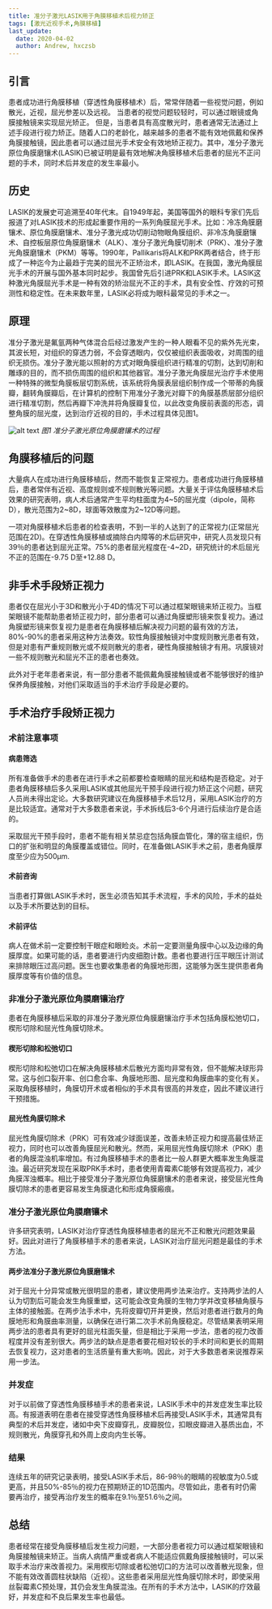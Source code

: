 ```yaml
---
title: 准分子激光LASIK用于角膜移植术后视力矫正
tags: [激光近视手术,角膜移植]
last_update:
  date: 2020-04-02
  author: Andrew, hxczsb
---
```


## 引言

患者成功进行角膜移植（穿透性角膜移植术）后，常常伴随着一些视觉问题，例如散光，近视，屈光参差以及远视。 当患者的视觉问题较轻时，可以通过眼镜或角膜接触镜来实现屈光矫正。 但是，当患者具有高度散光时，患者通常无法通过上述手段进行视力矫正。随着人口的老龄化，越来越多的患者不能有效地佩戴和保养角膜接触镜，因此患者可以通过屈光手术安全有效地矫正视力。其中，准分子激光原位角膜磨镶术(LASIK)已被证明是最有效地解决角膜移植术后患者的屈光不正问题的手术，同时术后并发症的发生率最小。

## 历史

LASIK的发展史可追溯至40年代末。自1949年起，美国等国外的眼科专家们先后报道了对LASIK技术的形成起重要作用的一系列角膜屈光手术。比如：冷冻角膜磨镶术、原位角膜磨镶术、准分子激光成功切削动物眼角膜组织、非冷冻角膜磨镶术、自控板层原位角膜磨镶术（ALK）、准分子激光角膜切削术（PRK）、准分子激光角膜磨镶术（PKM）等等。1990年，Pallikaris将ALK和PRK两者结合，终于形成了一种迄今为止最趋于完美的屈光不正矫治术，即LASIK。在我国，激光角膜屈光手术的开展与国外基本同时起步。我国曾先后引进PRK和LASIK手术。LASIK这种激光角膜屈光手术是一种有效的矫治屈光不正的手术，具有安全性、疗效的可预测性和稳定性。在未来数年里，LASIK必将成为眼科最常见的手术之一。

## 原理

准分子激光是氟氩两种气体混合后经过激发产生的一种人眼看不见的紫外先光束，其波长短，对组织的穿透力弱，不会穿透眼内，仅仅被组织表面吸收，对周围的组织无损伤。准分子激光能以照射的方式对眼角膜组织进行精准的切割，达到切削和雕琢的目的，而不损伤周围的组织和其他器官。准分子激光角膜屈光治疗手术使用一种特殊的微型角膜板层切割系统，该系统将角膜表层组织制作成一个带蒂的角膜瓣，翻转角膜瓣后，在计算机的控制下用准分子激光对瓣下的角膜基质层部分组织进行精准切割，然后再瓣下冲洗并将角膜瓣复位，以此改变角膜前表面的形态，调整角膜的屈光度，达到治疗近视的目的，手术过程具体见图1。

![alt text](/knowledge/assets/准分子激光LASIK用于角膜移植术后视力矫正.png)
*图1 准分子激光原位角膜磨镶术的过程*

## 角膜移植后的问题

大量病人在成功进行角膜移植后，然而不能恢复正常视力。患者成功进行角膜移植后，患者常伴有近视、高度规则或不规则散光等问题。大量关于评估角膜移植术后效果的研究表明，病人术后通常产生平均柱面度为4~5的屈光度（dipole，简称D），散光范围为2~8D，球面等效散度为2~12D等问题。

一项对角膜移植术后患者的检查表明，不到一半的人达到了的正常视力(正常屈光范围在2D)。在穿透性角膜移植或摘除白内障等的术后研究中，研究人员发现只有39％的患者达到屈光正常。75%的患者屈光程度在-4~2D，研究统计的术后屈光不正的范围在-9.75 D至+12.88 D。

## 非手术手段矫正视力

患者仅在屈光小于3D和散光小于4D的情况下可以通过框架眼镜来矫正视力。当框架眼镜不能帮助患者矫正视力时，部分患者可以通过角膜塑形镜来恢复视力。通过角膜塑形镜来恢复视力是患者在角膜移植后解决视力问题的最有效的方法，80%-90%的患者采用这种方法奏效。软性角膜接触镜对中度规则散光患者有效，但是对患有严重规则散光或不规则散光的患者，硬性角膜接触镜才有用。巩膜镜对一些不规则散光和屈光不正的患者也奏效。

此外对于老年患者来说，有一部分患者不能佩戴角膜接触镜或者不能够很好的维护保养角膜接触，对他们采取适当的手术治疗手段是必要的。

## 手术治疗手段矫正视力

### 术前注意事项

#### 病患筛选

所有准备做手术的患者在进行手术之前都要检查眼睛的屈光和结构是否稳定。对于患者角膜移植后多久采用LASIK或其他屈光干预手段进行视力矫正这个问题，研究人员尚未得出定论。大多数研究建议在角膜移植手术后12月，采用LASIK治疗的方是比较适宜。通常对于大多数患者来说，手术拆线后3-6个月进行后续治疗是合适的。

采取屈光干预手段时，患者不能有相关禁忌症包括角膜血管化，薄的宿主组织，伤口的扩张和明显的角膜覆盖或错位。同时，在准备做LASIK手术之前，患者角膜厚度至少应为500μm.

#### 术前咨询

当患者打算做LASIK手术时，医生必须告知其手术流程，手术的风险，手术的益处以及手术所要达到的目标。

#### 术前评估

病人在做术前一定要控制干眼症和眼睑炎。术前一定要测量角膜中心以及边缘的角膜厚度。如果可能的话，患者要进行内皮细胞计数。患者也要进行压平眼压计测试来排除眼压过高问题。医生也要收集患者的角膜地形图，这能够为医生提供患者角膜厚度等有价值的信息。

### 非准分子激光原位角膜磨镶治疗

患者在角膜移植后采取的非准分子激光原位角膜磨镶治疗手术包括角膜松弛切口，楔形切除和屈光性角膜切除术。

#### 楔形切除和松弛切口

楔形切除和松弛切口在解决角膜移植术后散光方面均非常有效，但不能解决球形异常。这与创口裂开率、创口愈合率、角膜地形图、屈光度和角膜曲率的变化有关。采取角膜移植时，角膜切开术或者相似的手术具有很高的并发症，因此不建议进行干预措施。

#### 屈光性角膜切除术

屈光性角膜切除术（PRK）可有效减少球面误差，改善未矫正视力和提高最佳矫正视力，同时也可以改善角膜屈光和散光。然而，采用屈光性角膜切除术（PRK）患者的角膜混浊机率增加。有过角膜移植手术的患者比一般人群更大概率发生角膜混浊。最近研究发现在采取PRK手术时，患者使用青霉素C能够有效提高视力，减少角膜浑浊概率。相比于接受准分子激光原位角膜磨镶术的患者来说，接受屈光性角膜切除术的患者更容易发生角膜退化和形成角膜瘢痕。

### 准分子激光原位角膜磨镶术

许多研究表明，LASIK对治疗穿透性角膜移植患者的屈光不正和散光问题效果最好。因此对进行了角膜移植手术的患者来说，LASIK对治疗屈光问题是最佳的手术方法。

#### 两步法准分子激光原位角膜磨镶术

对于屈光十分异常或散光很明显的患者，建议使用两步法来治疗。支持两步法的人认为切割后可能会发生角膜重塑，这可能会改变角膜的生物力学并改变移植角膜与主体的接触面。在两步法手术中，先将皮瓣切开并更换，然后对患者进行数月的角膜地形和角膜曲率测量，以确保在进行第二次手术前角膜稳定。尽管结果表明采用两步法的患者具有更好的屈光柱面矢量，但是相比于采用一步法，患者的视力改善程度并没有差别很大。两步法的缺点是患者要花相对较长的手术时间和更长的周期去恢复视力，这对患者的生活质量有重大影响。因此，对于大多数患者来说推荐采用一步法。

### 并发症

对于以前做了穿透性角膜移植手术的患者来说，LASIK手术中的并发症发生率比较高。有报道表明在患者在接受穿透性角膜移植术后再接受LASIK手术，其通常具有典型的术后并发症，诸如中央下皮瓣穿孔，皮瓣脱位，扣眼皮瓣进入基质出血，不规则散光，角膜穿孔和外周上皮向内生长等。

### 结果

连续五年的研究记录表明，接受LASIK手术后，86-98％的眼睛的视敏度为0.5或更高，并且50%-85％的视力在预期矫正的1D范围内。尽管如此，患者有时仍需要再治疗，接受再治疗发生的概率在9.1％至51.6％之间。

## 总结

患者经常在接受角膜移植后发生视力问题，一大部分患者视力可以通过框架眼镜和角膜接触镜来矫正。当病人病情严重或者病人不能适应佩戴角膜接触镜时，可以采取手术治疗来改善视力。采用楔形切除或者松弛切口的方法可以改善散光现象，但不能有效改善圆柱状缺陷（近视）。这些患者采用屈光性角膜切除术时，即使采用丝裂霉素C预处理，其仍会发生角膜混浊。在所有的手术方法中，LASIK的疗效最好，并发症和不良后果发生率也最低。
